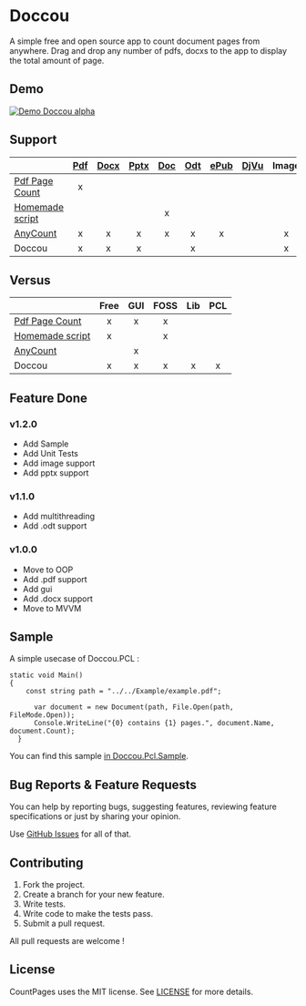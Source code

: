 # Doccou

A simple free and open source app to count document pages from anywhere. Drag and drop any number of pdfs, docxs to the app to display the total amount of page.

## Demo

[![Demo Doccou alpha](http://share.gifyoutube.com/KzB6Gb.gif)](https://www.youtube.com/watch?v=ek1j272iAmc)

## Support

|                       | [Pdf][1]  | [Docx][2] | [Pptx][3] | [Doc][4]  | [Odt][5]  | [ePub][6] | [DjVu][7] | Image     |
| --------------------- |:---------:|:---------:|:---------:|:---------:|:---------:|:---------:|:---------:|:---------:|
| [Pdf Page Count][10]  |     x     |           |           |           |           |           |           |           |
| [Homemade script][11] |           |           |           |     x     |           |           |           |           |
| [AnyCount][12]        |     x     |     x     |     x     |     x     |     x     |     x     |           |     x     |
| Doccou                |     x     |     x     |     x     |           |     x     |           |           |     x     |

[1]: http://en.wikipedia.org/wiki/Pdf
[2]: http://en.wikipedia.org/wiki/docx
[3]: http://en.wikipedia.org/wiki/pptx
[4]: http://en.wikipedia.org/wiki/doc
[5]: http://en.wikipedia.org/wiki/OpenDocument
[6]: http://en.wikipedia.org/wiki/EPUB
[7]: http://en.wikipedia.org/wiki/DjVu

[10]: http://sourceforge.net/projects/pdfpagecount/
[11]: http://blogs.technet.com/b/heyscriptingguy/archive/2006/09/07/how-can-i-get-a-total-page-count-for-all-the-word-documents-in-a-folder.aspx
[12]: http://www.anycount.com/

## Versus

|                       |    Free   |    GUI    |    FOSS   |    Lib    |    PCL    |
| --------------------- |:---------:|:---------:|:---------:|:---------:|:---------:|
| [Pdf Page Count][10]  |     x     |     x     |     x     |           |           |
| [Homemade script][11] |     x     |           |     x     |           |           |
| [AnyCount][12]        |           |     x     |           |           |           |
| Doccou                |     x     |     x     |     x     |     x     |     x     |

## Feature Done 

### v1.2.0

* Add Sample
* Add Unit Tests
* Add image support
* Add pptx support

### v1.1.0

* Add multithreading
* Add .odt support

### v1.0.0

* Move to OOP
* Add .pdf support
* Add gui
* Add .docx support
* Move to MVVM
 
## Sample 

A simple usecase of Doccou.PCL :

    static void Main()
    {
	  	const string path = "../../Example/example.pdf";
	  	
		  var document = new Document(path, File.Open(path, FileMode.Open));
		  Console.WriteLine("{0} contains {1} pages.", document.Name, document.Count);
	  }

You can find this sample [in Doccou.Pcl.Sample](https://github.com/aloisdg/Doccou/blob/master/Doccou.Pcl.Sample/Program.cs).

## Bug Reports & Feature Requests

You can help by reporting bugs, suggesting features, reviewing feature specifications or just by sharing your opinion.

Use [GitHub Issues](https://github.com/aloisdg/Doccou/issues) for all of that.

## Contributing

1. Fork the project.
2. Create a branch for your new feature.
3. Write tests.
4. Write code to make the tests pass.
5. Submit a pull request.

All pull requests are welcome !

## License

CountPages uses the MIT license. See [LICENSE](https://github.com/aloisdg/Doccou/blob/master/LICENSE) for more details.
